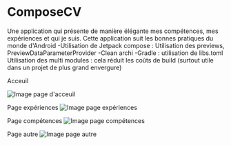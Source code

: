 # ComposeCV

Une application qui présente de manière élégante mes compétences, mes expériences et qui je suis.
Cette application suit les bonnes pratiques du monde d'Android
-Utilisation de Jetpack compose :
    Utilisation des previews, PreviewDataParameterProvider
-Clean archi
-Gradle : utilisation de libs.toml
    Utilisation des multi modules : cela réduit les coûts de build (surtout utile dans un projet de plus grand envergure)

Acceuil

<img src="https://i.imgur.com/jfDd96l.png" alt="Image page d'acceuil">

Page expériences
<img src="https://i.imgur.com/YTlWjXz.png" alt="Image page expériences">

Page compétences
<img src="https://i.imgur.com/4kqOuSA.png" alt="Image page compétences">

Page autre
<img src="https://i.imgur.com/LZK5mRP.png" alt="Image page autre">
